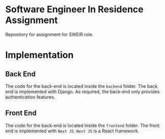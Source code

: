 # Software Engineer In Residence Assignment 
Repository for assignment for SWEIR role.

# Implementation
## Back End
The code for the back-end is located inside the ```backend``` folder. The back end is implemented with
Django. As required, the back-end only provides authentication features.

## Front End
The code for the back-end is located inside the ```frontend``` folder. The front end is implemented
with ```Next JS```. ```Next JS``` is a React framework.